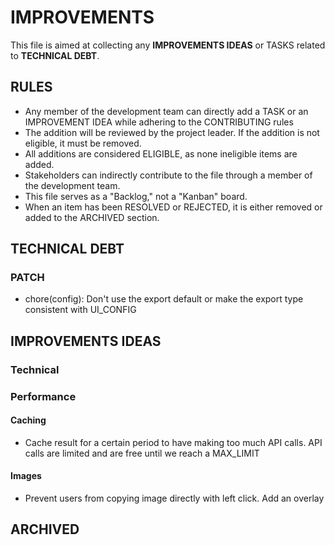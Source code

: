 # IMPROVEMENTS

This file is aimed at collecting any **IMPROVEMENTS IDEAS** or TASKS related to **TECHNICAL DEBT**.

## RULES

- Any member of the development team can directly add a TASK or an IMPROVEMENT IDEA while adhering to the CONTRIBUTING rules
- The addition will be reviewed by the project leader. If the addition is not eligible, it must be removed.
- All additions are considered ELIGIBLE, as none ineligible items are added.
- Stakeholders can indirectly contribute to the file through a member of the development team.
- This file serves as a "Backlog," not a "Kanban" board.
- When an item has been RESOLVED or REJECTED, it is either removed or added to the ARCHIVED section.

## TECHNICAL DEBT

### PATCH

- chore(config): Don't use the export default or make the export type consistent with UI_CONFIG

## IMPROVEMENTS IDEAS

### Technical

### Performance

#### Caching

- Cache result for a certain period to have making too much API calls. API calls are limited and are free until we reach a MAX_LIMIT

#### Images

- Prevent users from copying image directly with left click. Add an overlay

## ARCHIVED
